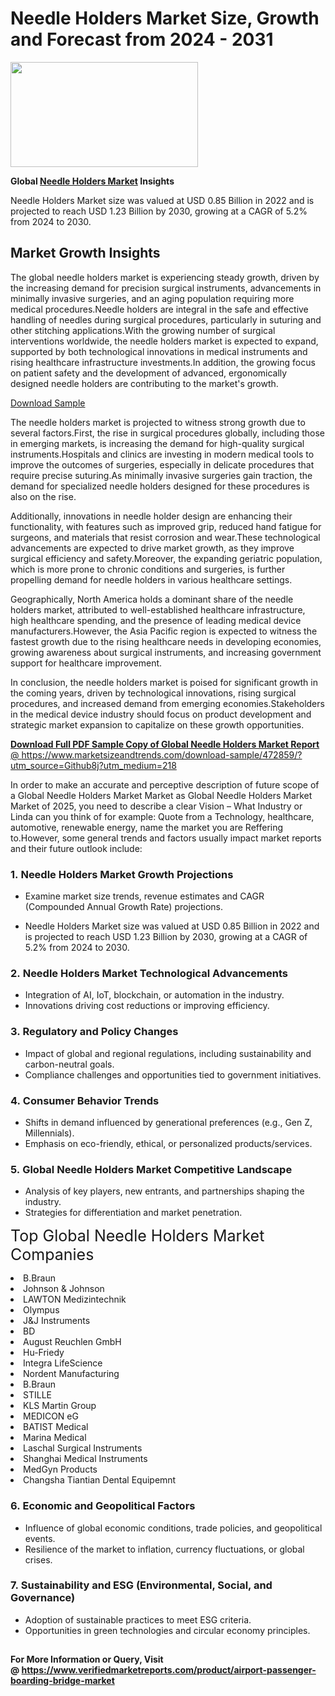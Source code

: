<H1>Needle Holders Market Size, Growth and Forecast from 2024 - 2031</H1><img class="aligncenter size-medium wp-image-584254" src="https://thirdeyenews.in/wp-content/uploads/2024/09/Global-Market-Research-300x168.jpeg" alt="" width="300" height="168" /><p><strong>Global&nbsp;<a href="https://www.marketsizeandtrends.com/download-sample/472859/?utm_source=Github8j?utm_medium=218">Needle Holders Market</a> Insights</strong></p><p>Needle Holders Market size was valued at USD 0.85 Billion in 2022 and is projected to reach USD 1.23 Billion by 2030, growing at a CAGR of 5.2% from 2024 to 2030.</p><p><h2>Market Growth Insights</h2> <p>The global needle holders market is experiencing steady growth, driven by the increasing demand for precision surgical instruments, advancements in minimally invasive surgeries, and an aging population requiring more medical procedures.Needle holders are integral in the safe and effective handling of needles during surgical procedures, particularly in suturing and other stitching applications.With the growing number of surgical interventions worldwide, the needle holders market is expected to expand, supported by both technological innovations in medical instruments and rising healthcare infrastructure investments.In addition, the growing focus on patient safety and the development of advanced, ergonomically designed needle holders are contributing to the market's growth.</p> <p><a href="sample_link_here" target="_blank">Download Sample</a></p> <p>The needle holders market is projected to witness strong growth due to several factors.First, the rise in surgical procedures globally, including those in emerging markets, is increasing the demand for high-quality surgical instruments.Hospitals and clinics are investing in modern medical tools to improve the outcomes of surgeries, especially in delicate procedures that require precise suturing.As minimally invasive surgeries gain traction, the demand for specialized needle holders designed for these procedures is also on the rise.</p> <p>Additionally, innovations in needle holder design are enhancing their functionality, with features such as improved grip, reduced hand fatigue for surgeons, and materials that resist corrosion and wear.These technological advancements are expected to drive market growth, as they improve surgical efficiency and safety.Moreover, the expanding geriatric population, which is more prone to chronic conditions and surgeries, is further propelling demand for needle holders in various healthcare settings.</p> <p>Geographically, North America holds a dominant share of the needle holders market, attributed to well-established healthcare infrastructure, high healthcare spending, and the presence of leading medical device manufacturers.However, the Asia Pacific region is expected to witness the fastest growth due to the rising healthcare needs in developing economies, growing awareness about surgical instruments, and increasing government support for healthcare improvement.</p> <p>In conclusion, the needle holders market is poised for significant growth in the coming years, driven by technological innovations, rising surgical procedures, and increased demand from emerging economies.Stakeholders in the medical device industry should focus on product development and strategic market expansion to capitalize on these growth opportunities.</p> <p><a href="more_info_link_here" target="_blank"></p><p><span class=""><strong>Download Full PDF Sample Copy of Global Needle Holders Market Report</strong> @ <a href="https://www.marketsizeandtrends.com/download-sample/472859/?utm_source=Github8j?utm_medium=218" target="_blank">https://www.marketsizeandtrends.com/download-sample/472859/?utm_source=Github8j?utm_medium=218</a></span></p><p>In order to make an accurate and perceptive description of future scope of a Global&nbsp;Needle Holders Market Market as Global&nbsp;Needle Holders Market Market of 2025, you need to describe a clear Vision &ndash; What Industry or Linda can you think of for example: Quote from a Technology, healthcare, automotive, renewable energy, name the market you are Reffering to.However, some general trends and factors usually impact market reports and their future outlook include:</p><h3>1.&nbsp;<strong>Needle Holders Market Growth Projections</strong></h3><ul><li>Examine market size trends, revenue estimates and CAGR (Compounded Annual Growth Rate) projections.</li><li><p>Needle Holders Market size was valued at USD 0.85 Billion in 2022 and is projected to reach USD 1.23 Billion by 2030, growing at a CAGR of 5.2% from 2024 to 2030.</p></li></ul><h3>2.&nbsp;<strong>Needle Holders Market Technological Advancements</strong></h3><ul><li>Integration of AI, IoT, blockchain, or automation in the industry.</li><li>Innovations driving cost reductions or improving efficiency.</li></ul><h3>3.&nbsp;<strong>Regulatory and Policy Changes</strong></h3><ul><li>Impact of global and regional regulations, including sustainability and carbon-neutral goals.</li><li>Compliance challenges and opportunities tied to government initiatives.</li></ul><h3>4.&nbsp;<strong>Consumer Behavior Trends</strong></h3><ul><li>Shifts in demand influenced by generational preferences (e.g., Gen Z, Millennials).</li><li>Emphasis on eco-friendly, ethical, or personalized products/services.</li></ul><h3>5.&nbsp;<strong>Global Needle Holders Market Competitive Landscape</strong></h3><ul><li>Analysis of key players, new entrants, and partnerships shaping the industry.</li><li>Strategies for differentiation and market penetration.</li></ul><p data-pm-slice="1 1 []"><span style="color: inherit; font-family: inherit; font-size: 25px;">Top Global Needle Holders Market Companies</span></p><div class="" data-test-id=""><p><li>B.Braun</li><li> Johnson & Johnson</li><li> LAWTON Medizintechnik</li><li> Olympus</li><li> J&J Instruments</li><li> BD</li><li> August Reuchlen GmbH</li><li> Hu-Friedy</li><li> Integra LifeScience</li><li> Nordent Manufacturing</li><li> B.Braun</li><li> STILLE</li><li> KLS Martin Group</li><li> MEDICON eG</li><li> BATIST Medical</li><li> Marina Medical</li><li> Laschal Surgical Instruments</li><li> Shanghai Medical Instruments</li><li> MedGyn Products</li><li> Changsha Tiantian Dental Equipemnt</li></p></div><h3>6.&nbsp;<strong>Economic and Geopolitical Factors</strong></h3><ul><li>Influence of global economic conditions, trade policies, and geopolitical events.</li><li>Resilience of the market to inflation, currency fluctuations, or global crises.</li></ul><h3>7.&nbsp;<strong>Sustainability and ESG (Environmental, Social, and Governance)</strong></h3><ul><li>Adoption of sustainable practices to meet ESG criteria.</li><li>Opportunities in green technologies and circular economy principles.</li></ul><h2><strong style="font-size: 14px;">For More Information or Query, Visit @&nbsp;</strong><a style="background-color: #ffffff; font-size: 14px;" href="https://www.marketsizeandtrends.com/report/needle-holders-market/" target="_blank">https://www.verifiedmarketreports.com/product/airport-passenger-boarding-bridge-market</a></h2>